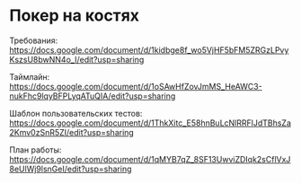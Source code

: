 # Покер на костях

Требования: https://docs.google.com/document/d/1kidbge8f_wo5VjHF5bFM5ZRGzLPvyKszsU8bwNN4o_I/edit?usp=sharing

Таймлайн: https://docs.google.com/document/d/1oSAwHfZovJmMS_HeAWC3-nukFhc9lqyBFPLyqATuQIA/edit?usp=sharing

Шаблон пользовательских тестов: https://docs.google.com/document/d/1ThkXitc_E58hnBuLcNlRRFlJdTBhsZa2Kmv0zSnR5ZI/edit?usp=sharing

План работы: https://docs.google.com/document/d/1qMYB7qZ_8SF13UwviZDIqk2sCflVxJ8eUlWj9lsnGeI/edit?usp=sharing
